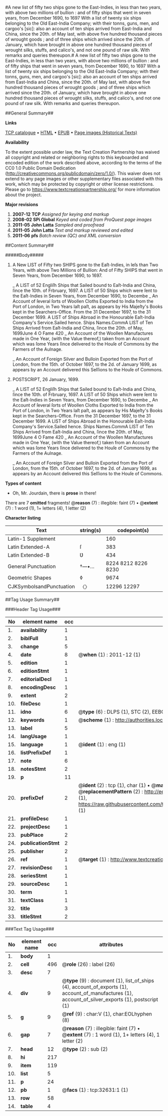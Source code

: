 #A new list of fifty two ships gone to the East-Indies, in less than two years, with above two millions of bullion : and of fifty ships that went in seven years, from December 1690, to 1697 With a list of twenty six ships belonging to the Old East-India Company; with their tonns, guns, men, and cargoo's [sic]: also an account of ten ships arrived from East-India and China, since the 20th. of May last, with above five hundred thousand pieces of wrought goods ; and of three ships which arrived since the 20th. of January, which have brought in above one hundred thousand pieces of wrought silks, stuffs, and calico's, and not one pound of raw silk. With remarks and queries thereupon.#
A new list of fifty two ships gone to the East-Indies, in less than two years, with above two millions of bullion : and of fifty ships that went in seven years, from December 1690, to 1697 With a list of twenty six ships belonging to the Old East-India Company; with their tonns, guns, men, and cargoo's [sic]: also an account of ten ships arrived from East-India and China, since the 20th. of May last, with above five hundred thousand pieces of wrought goods ; and of three ships which arrived since the 20th. of January, which have brought in above one hundred thousand pieces of wrought silks, stuffs, and calico's, and not one pound of raw silk. With remarks and queries thereupon.

##General Summary##

**Links**

[TCP catalogue](http://www.ota.ox.ac.uk/tcp/)  • 
[HTML](http://tei.it.ox.ac.uk/tcp/Texts-HTML/free/A52/A52932.html)  • 
[EPUB](http://tei.it.ox.ac.uk/tcp/Texts-EPUB/free/A52/A52932.epub) • 
[Page images (Historical Texts)](https://historicaltexts.jisc.ac.uk/eebo-99828204e)

**Availability**

To the extent possible under law, the Text Creation Partnership has waived all copyright and related or neighboring rights to this keyboarded and encoded edition of the work described above, according to the terms of the CC0 1.0 Public Domain Dedication (http://creativecommons.org/publicdomain/zero/1.0/). This waiver does not extend to any page images or other supplementary files associated with this work, which may be protected by copyright or other license restrictions. Please go to https://www.textcreationpartnership.org/ for more information about the project.

**Major revisions**

1. __2007-12__ __TCP__ *Assigned for keying and markup*
1. __2008-02__ __SPi Global__ *Keyed and coded from ProQuest page images*
1. __2011-05__ __John Latta__ *Sampled and proofread*
1. __2011-05__ __John Latta__ *Text and markup reviewed and edited*
1. __2011-06__ __pfs__ *Batch review (QC) and XML conversion*

##Content Summary##

#####Body#####

1. A New LIST of Fifty two SHIPS gone to the Eaſt-Indies, in leſs than Two Years, with above Two Millions of Bullion: And of Fifty SHIPS that went in Seven Years, from December 1690, to 1697.

    _ A LIST of 52 Engliſh Ships that Sailed bound to Eaſt-India and China, ſince the 10th. of Frbruary, 1697.
A LIST of 50 Ships which were ſent to the Eaſt-Indies in Seven Years, from December 1690, to Decembe
    _ An Account of ſeveral ſorts of Woollen Cloths Exported to India from the Port of London, in Two Years laſt paſt, as appears by His Majeſty's Books kept in the Searchers-Office. From the 31 December 1697, to the 31 December 1699.
A LIST of Ships Abroad in the Honourable Eaſt-India Company's Service.Sailed hence. Ships Names.CommA LIST of Ten Ships Arrived from Eaſt-India and China, ſince the 20th. of May, 1699June 4 O Fame 420
    _ An Account of the Woollen Manufactures made in One Year, (with the Value thereof,) taken from an Account which was ſome Years ſince delivered to the Houſe of Commons by the Farmers of the Aulnage.

    _ An Account of Foreign Silver and Bulloin Exported from the Port of London, from the 15th. of October 1697, to the 2d. of January 1699, as appears by an Account delivered this Seſſions to the Houſe of Commons.

1. POSTSCRIPT, 26 January, 1699.

    _ A LIST of 52 Engliſh Ships that Sailed bound to Eaſt-India and China, ſince the 10th. of Frbruary, 1697.
A LIST of 50 Ships which were ſent to the Eaſt-Indies in Seven Years, from December 1690, to Decembe
    _ An Account of ſeveral ſorts of Woollen Cloths Exported to India from the Port of London, in Two Years laſt paſt, as appears by His Majeſty's Books kept in the Searchers-Office. From the 31 December 1697, to the 31 December 1699.
A LIST of Ships Abroad in the Honourable Eaſt-India Company's Service.Sailed hence. Ships Names.CommA LIST of Ten Ships Arrived from Eaſt-India and China, ſince the 20th. of May, 1699June 4 O Fame 420
    _ An Account of the Woollen Manufactures made in One Year, (with the Value thereof,) taken from an Account which was ſome Years ſince delivered to the Houſe of Commons by the Farmers of the Aulnage.

    _ An Account of Foreign Silver and Bulloin Exported from the Port of London, from the 15th. of October 1697, to the 2d. of January 1699, as appears by an Account delivered this Seſſions to the Houſe of Commons.

**Types of content**

  * Oh, Mr. Jourdain, there is **prose** in there!

There are 7 **omitted** fragments! 
 @__reason__ (7) : illegible: faint (7)  •  @__extent__ (7) : 1 word (1), 1+ letters (4), 1 letter (2)

**Character listing**


|Text|string(s)|codepoint(s)|
|---|---|---|
|Latin-1 Supplement| |160|
|Latin Extended-A|ſ|383|
|Latin Extended-B|Ʋ|434|
|General Punctuation|†—•…|8224 8212 8226 8230|
|Geometric Shapes|◊|9674|
|CJKSymbolsandPunctuation|〈〉|12296 12297|

##Tag Usage Summary##

###Header Tag Usage###

|No|element name|occ|attributes|
|---|---|---|---|
|1.|__availability__|1||
|2.|__biblFull__|1||
|3.|__change__|5||
|4.|__date__|8| @__when__ (1) : 2011-12 (1)|
|5.|__edition__|1||
|6.|__editionStmt__|1||
|7.|__editorialDecl__|1||
|8.|__encodingDesc__|1||
|9.|__extent__|2||
|10.|__fileDesc__|1||
|11.|__idno__|6| @__type__ (6) : DLPS (1), STC (2), EEBO-CITATION (1), PROQUEST (1), VID (1)|
|12.|__keywords__|1| @__scheme__ (1) : http://authorities.loc.gov/ (1)|
|13.|__label__|5||
|14.|__langUsage__|1||
|15.|__language__|1| @__ident__ (1) : eng (1)|
|16.|__listPrefixDef__|1||
|17.|__note__|6||
|18.|__notesStmt__|2||
|19.|__p__|11||
|20.|__prefixDef__|2| @__ident__ (2) : tcp (1), char (1)  •  @__matchPattern__ (2) : ([0-9\-]+):([0-9IVX]+) (1), (.+) (1)  •  @__replacementPattern__ (2) : http://eebo.chadwyck.com/downloadtiff?vid=$1&page=$2 (1), https://raw.githubusercontent.com/textcreationpartnership/Texts/master/tcpchars.xml#$1 (1)|
|21.|__profileDesc__|1||
|22.|__projectDesc__|1||
|23.|__pubPlace__|2||
|24.|__publicationStmt__|2||
|25.|__publisher__|2||
|26.|__ref__|1| @__target__ (1) : http://www.textcreationpartnership.org/docs/. (1)|
|27.|__revisionDesc__|1||
|28.|__seriesStmt__|1||
|29.|__sourceDesc__|1||
|30.|__term__|1||
|31.|__textClass__|1||
|32.|__title__|3||
|33.|__titleStmt__|2||


###Text Tag Usage###

|No|element name|occ|attributes|
|---|---|---|---|
|1.|__body__|1||
|2.|__cell__|496| @__role__ (26) : label (26)|
|3.|__desc__|7||
|4.|__div__|9| @__type__ (9) : document (1), list_of_ships (4), account_of_exports (1), account_of_manufactures (1), account_of_silver_exports (1), postscript (1)|
|5.|__g__|9| @__ref__ (9) : char:V (1), char:EOLhyphen (8)|
|6.|__gap__|7| @__reason__ (7) : illegible: faint (7)  •  @__extent__ (7) : 1 word (1), 1+ letters (4), 1 letter (2)|
|7.|__head__|12| @__type__ (2) : sub (2)|
|8.|__hi__|217||
|9.|__item__|119||
|10.|__list__|5||
|11.|__p__|24||
|12.|__pb__|1| @__facs__ (1) : tcp:32631:1 (1)|
|13.|__row__|58||
|14.|__table__|4||
